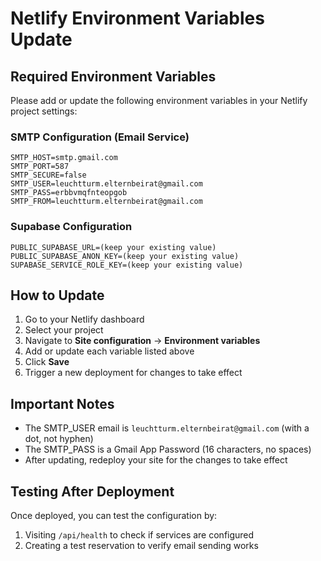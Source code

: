 # Netlify Environment Variables Update

## Required Environment Variables

Please add or update the following environment variables in your Netlify project settings:

### SMTP Configuration (Email Service)

```
SMTP_HOST=smtp.gmail.com
SMTP_PORT=587
SMTP_SECURE=false
SMTP_USER=leuchtturm.elternbeirat@gmail.com
SMTP_PASS=erbbvmqfnteopgob
SMTP_FROM=leuchtturm.elternbeirat@gmail.com
```

### Supabase Configuration

```
PUBLIC_SUPABASE_URL=(keep your existing value)
PUBLIC_SUPABASE_ANON_KEY=(keep your existing value)
SUPABASE_SERVICE_ROLE_KEY=(keep your existing value)
```

## How to Update

1. Go to your Netlify dashboard
2. Select your project
3. Navigate to **Site configuration** → **Environment variables**
4. Add or update each variable listed above
5. Click **Save**
6. Trigger a new deployment for changes to take effect

## Important Notes

- The SMTP_USER email is `leuchtturm.elternbeirat@gmail.com` (with a dot, not hyphen)
- The SMTP_PASS is a Gmail App Password (16 characters, no spaces)
- After updating, redeploy your site for the changes to take effect

## Testing After Deployment

Once deployed, you can test the configuration by:

1. Visiting `/api/health` to check if services are configured
2. Creating a test reservation to verify email sending works
